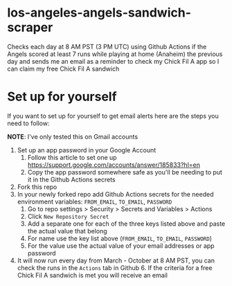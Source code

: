 # los-angeles-angels-sandwich-scraper
Checks each day at 8 AM PST (3 PM UTC) using Github Actions if the Angels scored at least 7 runs while playing at home (Anaheim) the previous day and sends me an email as a reminder to check my Chick Fil A app so I can claim my free Chick Fil A sandwich

# Set up for yourself
If you want to set up for yourself to get email alerts here are the steps you need to follow:

**NOTE**: I've only tested this on Gmail accounts

1. Set up an app password in your Google Account
    1. Follow this article to set one up https://support.google.com/accounts/answer/185833?hl=en
    2. Copy the app password somewhere safe as you'll be needing to put it in the Github Actions secrets
3. Fork this repo
4. In your newly forked repo add Github Actions secrets for the needed environment variables: `FROM_EMAIL`, `TO_EMAIL`, `PASSWORD`
    1. Go to repo settings > Security > Secrets and Variables > Actions
    2. Click `New Repository Secret`
    3. Add a separate one for each of the three keys listed above and paste the actual value that belong
    4. For name use the key list above (`FROM_EMAIL`, `TO_EMAIL`, `PASSWORD`)
    5. For the value use the actual value of your email addresses or app password
5. It will now run every day from March - October at 8 AM PST, you can check the runs in the `Actions` tab in Github
    6. If the criteria for a free Chick Fil A sandwich is met you will receive an email
